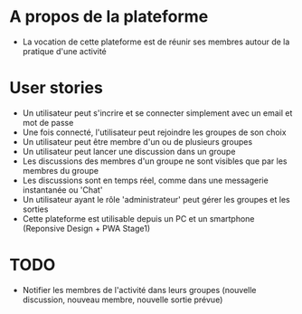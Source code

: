 # A propos de la plateforme

* La vocation de cette plateforme est de réunir ses membres autour de la pratique d'une activité

# User stories

* Un utilisateur peut s'incrire et se connecter simplement avec un email et mot de passe
* Une fois connecté, l'utilisateur peut rejoindre les groupes de son choix
* Un utilisateur peut être membre d'un ou de plusieurs groupes
* Un utilisateur peut lancer une discussion dans un groupe
* Les discussions des membres d'un groupe ne sont visibles que par les membres du groupe
* Les discussions sont en temps réel, comme dans une messagerie instantanée ou 'Chat'
* Un utilisateur ayant le rôle 'administrateur' peut gérer les groupes et les sorties
* Cette plateforme est utilisable depuis un PC et un smartphone (Reponsive Design + PWA Stage1)  

# TODO

* Notifier les membres de l'activité dans leurs groupes (nouvelle discussion, nouveau membre, nouvelle sortie prévue)
